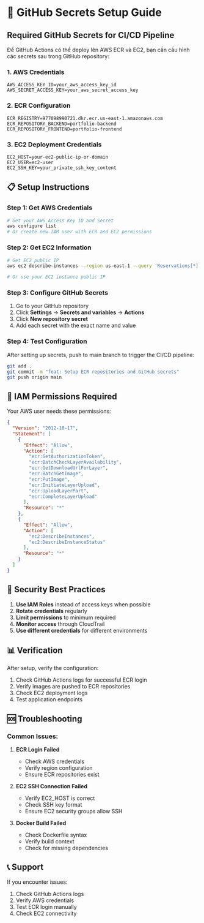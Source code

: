 # 🔐 GitHub Secrets Setup Guide

## Required GitHub Secrets for CI/CD Pipeline

Để GitHub Actions có thể deploy lên AWS ECR và EC2, bạn cần cấu hình các secrets sau trong GitHub repository:

### 1. AWS Credentials
```
AWS_ACCESS_KEY_ID=your_aws_access_key_id
AWS_SECRET_ACCESS_KEY=your_aws_secret_access_key
```

### 2. ECR Configuration
```
ECR_REGISTRY=977098990721.dkr.ecr.us-east-1.amazonaws.com
ECR_REPOSITORY_BACKEND=portfolio-backend
ECR_REPOSITORY_FRONTEND=portfolio-frontend
```

### 3. EC2 Deployment Credentials
```
EC2_HOST=your-ec2-public-ip-or-domain
EC2_USER=ec2-user
EC2_SSH_KEY=your_private_ssh_key_content
```

## 📋 Setup Instructions

### Step 1: Get AWS Credentials
```bash
# Get your AWS Access Key ID and Secret
aws configure list
# Or create new IAM user with ECR and EC2 permissions
```

### Step 2: Get EC2 Information
```bash
# Get EC2 public IP
aws ec2 describe-instances --region us-east-1 --query 'Reservations[*].Instances[*].[PublicIpAddress,Tags[?Key==`Name`].Value]' --output table

# Or use your EC2 instance public IP
```

### Step 3: Configure GitHub Secrets

1. Go to your GitHub repository
2. Click **Settings** → **Secrets and variables** → **Actions**
3. Click **New repository secret**
4. Add each secret with the exact name and value

### Step 4: Test Configuration

After setting up secrets, push to main branch to trigger the CI/CD pipeline:

```bash
git add .
git commit -m "feat: Setup ECR repositories and GitHub secrets"
git push origin main
```

## 🔧 IAM Permissions Required

Your AWS user needs these permissions:

```json
{
  "Version": "2012-10-17",
  "Statement": [
    {
      "Effect": "Allow",
      "Action": [
        "ecr:GetAuthorizationToken",
        "ecr:BatchCheckLayerAvailability",
        "ecr:GetDownloadUrlForLayer",
        "ecr:BatchGetImage",
        "ecr:PutImage",
        "ecr:InitiateLayerUpload",
        "ecr:UploadLayerPart",
        "ecr:CompleteLayerUpload"
      ],
      "Resource": "*"
    },
    {
      "Effect": "Allow",
      "Action": [
        "ec2:DescribeInstances",
        "ec2:DescribeInstanceStatus"
      ],
      "Resource": "*"
    }
  ]
}
```

## 🚨 Security Best Practices

1. **Use IAM Roles** instead of access keys when possible
2. **Rotate credentials** regularly
3. **Limit permissions** to minimum required
4. **Monitor access** through CloudTrail
5. **Use different credentials** for different environments

## 📊 Verification

After setup, verify the configuration:

1. Check GitHub Actions logs for successful ECR login
2. Verify images are pushed to ECR repositories
3. Check EC2 deployment logs
4. Test application endpoints

## 🆘 Troubleshooting

### Common Issues:

1. **ECR Login Failed**
   - Check AWS credentials
   - Verify region configuration
   - Ensure ECR repositories exist

2. **EC2 SSH Connection Failed**
   - Verify EC2_HOST is correct
   - Check SSH key format
   - Ensure EC2 security groups allow SSH

3. **Docker Build Failed**
   - Check Dockerfile syntax
   - Verify build context
   - Check for missing dependencies

## 📞 Support

If you encounter issues:
1. Check GitHub Actions logs
2. Verify AWS credentials
3. Test ECR login manually
4. Check EC2 connectivity
